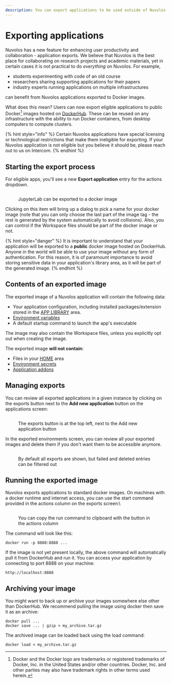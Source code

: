 ```yaml
---
description: You can export applications to be used outside of Nuvolos
---
```


# Exporting applications

Nuvolos has a new feature for enhancing user productivity and collaboration - application exports. We believe that Nuvolos is the best place for collaborating on research projects and academic materials, yet in certain cases it is not practical to do _everything_ on Nuvolos. For example,

* students experimenting with code of an old course
* researchers sharing supporting applications for their papers
* industry experts running applications on multiple infrastructures

can benefit from Nuvolos applications exported to Docker images.&#x20;

What does this mean? Users can now export eligible applications to public Docker[^1] images hosted on [DockerHub](https://hub.docker.com/r/nuvolos/public). These can be reused on any infrastructure with the ability to run Docker containers, from desktop computers to compute clusters.

{% hint style="info" %}
Certain Nuvolos applications have special licensing or technological restrictions that make them ineligible for exporting. If your Nuvolos application is not eligible but you believe it should be, please reach out to us on Intercom.&#x20;
{% endhint %}

## Starting the export process

For eligible apps, you'll see a new **Export application** entry for the actions dropdown.

<figure><img src="../../.gitbook/assets/app.nuvolos.cloud_org_32_space_3420_instance_22562_snapshot_331600_applications (3).png" alt=""><figcaption><p>JupyterLab can be exported to a docker image</p></figcaption></figure>

Clicking on this item will bring up a dialog to pick a name for your docker image (note that you can only choose the last part of the image tag - the rest is generated by the system automatically to avoid collisions). Also, you can control if the Workspace files should be part of the docker image or not.

{% hint style="danger" %}
It is important to understand that your application will be exported to a **public** docker image hosted on DockerHub. Anyone in the world will be able to use your image without any form of authentication. For this reason, it is of paramount importance to avoid storing sensitive data in your application's library area, as it will be part of the generated image.
{% endhint %}

## Contents of an exported image

The exported image of a Nuvolos application will contain the following data:

* Your application configuration, including installed packages/extension stored in the [APP LIBRARY](configuring-applications.md#persistent-locations) area.
* [Environment variables](../environment-variables-and-secrets.md)
* A default startup command to launch the app's executable

The image may also contain the Workspace files, unless you explicitly opt out when creating the image.

The exported image **will not contain**:

* Files in your [HOME](configuring-applications.md#persistent-locations) area
* [Environment secrets](../environment-variables-and-secrets.md)
* [Application addons](add-ons/)

## Managing exports

You can review all exported applications in a given instance by clicking on the exports button next to the **Add new application** button on the applications screen:

<figure><img src="../../.gitbook/assets/app.nuvolos.cloud_org_32_space_3420_instance_22562_snapshot_331600_applications.png" alt=""><figcaption><p>The exports button is at the top left, next to the Add new application button</p></figcaption></figure>

In the exported environments screen, you can review all your exported images and delete them if you don't want them to be accessible anymore.

<figure><img src="../../.gitbook/assets/app.nuvolos.cloud_org_32_space_3420_instance_22562_snapshot_331600_images.png" alt=""><figcaption><p>By default all exports are shown, but failed and deleted entries can be filtered out</p></figcaption></figure>

## Running the exported image

Nuvolos exports applications to standard docker images. On machines with a docker runtime and internet access, you can use the start command provided in the actions column on the exports screen:\


<figure><img src="../../.gitbook/assets/Screenshot 2024-12-16 151837.png" alt=""><figcaption><p>You can copy the run command to clipboard with the button in the actions column</p></figcaption></figure>

The command will look like this:

```
docker run -p 8888:8888 ...
```

If the image is not yet present locally, the above command will automatically pull it from DockerHub and run it. You can access your application by connecting to port 8888 on your machine:

```
http://localhost:8888
```

## Archiving your image

You might want to back up or archive your images somewhere else other than DockerHub. We recommend pulling the image using docker then save it as an archive:

```
docker pull ...
docker save ... | gzip > my_archive.tar.gz
```

The archived image can be loaded back using the load command:

```
docker load < my_archive.tar.gz
```

[^1]: Docker and the Docker logo are trademarks or registered trademarks of Docker, Inc. in the United States and/or other countries. Docker, Inc. and other parties may also have trademark rights in other terms used herein.
